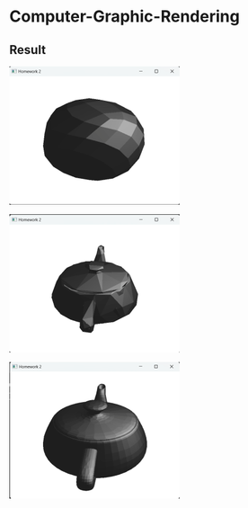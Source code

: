 # Computer-Graphic-Rendering

## Result

![image](report/p1.png)


![image](report/p2.png)


![image](report/p3.png)
